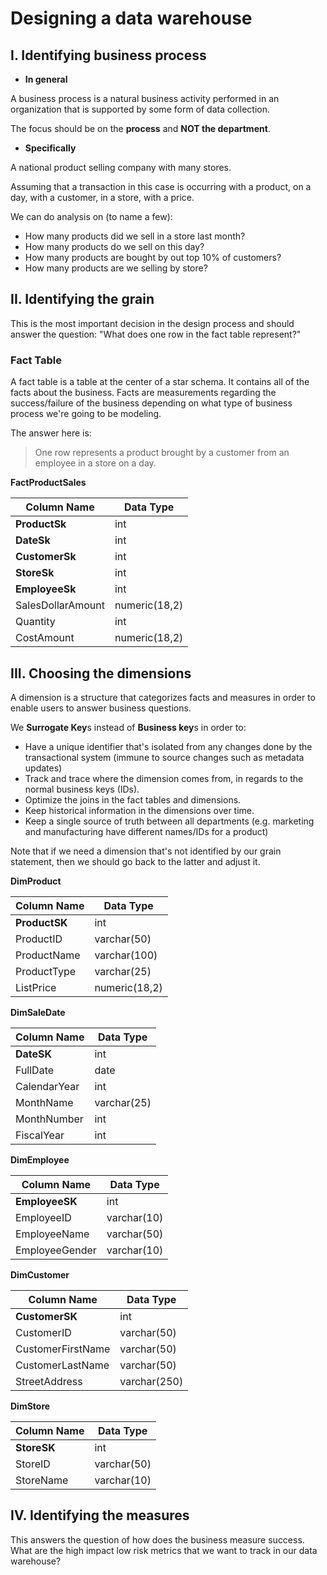 # Designing a data warehouse

## **I. Identifying business process**

- **In general**

A business process is a natural business activity performed in an organization that is supported by some form of data collection.

The focus should be on the **process** and **NOT the department**.

- **Specifically**

A national product selling company with many stores.

Assuming that a transaction in this case is occurring with a product, on a day, with a customer, in a store, with a price.

We can do analysis on (to name a few):

- How many products did we sell in a store last month?
- How many products do we sell on this day?
- How many products are bought by out top 10% of customers?
- How many products are we selling by store?

## **II. Identifying the grain**

This is the most important decision in the design process and should answer the question: "What does one row in the fact table represent?"

### **Fact Table**

A fact table is a table at the center of a star schema. It contains all of the facts about the business.
Facts are measurements regarding the success/failure of the business depending on what type of business process we're going to be modeling.

The answer here is:

> One row represents a product brought by a customer from an employee in a store on a day.

**FactProductSales**

| Column Name       | Data Type     |
| ----------------- | ------------- |
| **ProductSk**     | int           |
| **DateSk**        | int           |
| **CustomerSk**    | int           |
| **StoreSk**       | int           |
| **EmployeeSk**    | int           |
| SalesDollarAmount | numeric(18,2) |
| Quantity          | int           |
| CostAmount        | numeric(18,2) |

## **III. Choosing the dimensions**

A dimension is a structure that categorizes facts and measures in order to enable users to answer business questions.

We **Surrogate Key**s instead of **Business key**s in order to:

- Have a unique identifier that's isolated from any changes done by the transactional system (immune to source changes such as metadata updates)
- Track and trace where the dimension comes from, in regards to the normal business keys (IDs).
- Optimize the joins in the fact tables and dimensions.
- Keep historical information in the dimensions over time.
- Keep a single source of truth between all departments (e.g. marketing and manufacturing have different names/IDs for a product)

Note that if we need a dimension that's not identified by our grain statement, then we should go back to the latter and adjust it.

**DimProduct**

| Column Name   | Data Type     |
| ------------- | ------------- |
| **ProductSK** | int           |
| ProductID     | varchar(50)   |
| ProductName   | varchar(100)  |
| ProductType   | varchar(25)   |
| ListPrice     | numeric(18,2) |

**DimSaleDate**

| Column Name  | Data Type   |
| ------------ | ----------- |
| **DateSK**   | int         |
| FullDate     | date        |
| CalendarYear | int         |
| MonthName    | varchar(25) |
| MonthNumber  | int         |
| FiscalYear   | int         |

**DimEmployee**

| Column Name    | Data Type   |
| -------------- | ----------- |
| **EmployeeSK** | int         |
| EmployeeID     | varchar(10) |
| EmployeeName   | varchar(50) |
| EmployeeGender | varchar(10) |

**DimCustomer**

| Column Name       | Data Type    |
| ----------------- | ------------ |
| **CustomerSK**    | int          |
| CustomerID        | varchar(50)  |
| CustomerFirstName | varchar(50)  |
| CustomerLastName  | varchar(50)  |
| StreetAddress     | varchar(250) |

**DimStore**

| Column Name | Data Type   |
| ----------- | ----------- |
| **StoreSK** | int         |
| StoreID     | varchar(50) |
| StoreName   | varchar(10) |

## **IV. Identifying the measures**

This answers the question of how does the business measure success. What are the high impact low risk metrics that we want to track in our data warehouse?

